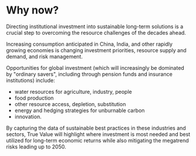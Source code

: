 # Why now?

Directing institutional investment into sustainable long-term solutions is a crucial step to overcoming the resource challenges of the decades ahead. 

Increasing consumption anticipated in China, India, and other rapidly growing economies is changing investment priorities, resource supply and demand, and risk management. 

Opportunities for global investment (which will increasingly be dominated by "ordinary savers", including through pension funds and insurance institutions) include: 

* water resources for agriculture, industry, people
* food production
* other resource access, depletion, substitution
* energy and hedging strategies for unburnable carbon
* innovation.

By capturing the data of sustainable best practices in these industries and sectors, True Value will highlight where investment is most needed and best utilized for long-term economic returns while also mitigating the megatrend risks leading up to 2050.
